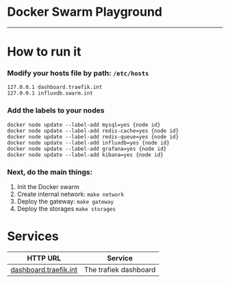 # Docker Swarm Playground

---

# How to run it
 
### Modify your hosts file by path: ```/etc/hosts```

```shell
127.0.0.1 dashboard.traefik.int
127.0.0.1 influxdb.swarm.int
```

### Add the labels to your nodes

```shell
docker node update --label-add mysql=yes {node id}
docker node update --label-add redis-cache=yes {node id}
docker node update --label-add redis-queue=yes {node id}
docker node update --label-add influxdb=yes {node id}
docker node update --label-add grafana=yes {node id}
docker node update --label-add kibana=yes {node id}
```

### Next, do the main things:
1. Init the Docker swarm
2. Create internal network: ```make network```
3. Deploy the gateway: ```make gateway```
4. Deploy the storages ```make storages```


# Services

| HTTP URL                                              | Service                |
|-------------------------------------------------------|------------------------|
| [dashboard.traefik.int](http://dashboard.traefik.int) | The trafiek dashboard  |
